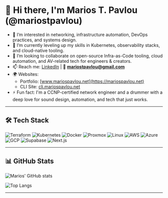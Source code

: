 # 👋 Hi there, I'm Marios T. Pavlou (@mariostpavlou)

- 👀 I’m interested in networking, infrastructure automation, DevOps practices, and systems design.
- 🌱 I’m currently leveling up my skills in Kubernetes, observability stacks, and cloud-native tooling.
- 💞️ I’m looking to collaborate on open-source Infra-as-Code tooling, cloud automation, and AV-related tech for engineers & creators.
- 📫 Reach me: [LinkedIn](https://linkedin.com/in/marios-t-pavlou-77830561/) | 📧 **mariostpavlou@gmail.com**
- 🌍 Websites:
  - Portfolio: [www.mariospavlou.net](https://mariospavlou.net)
  - CLI Site: [cli.mariospavlou.net](https://cli.mariospavlou.net)
- ⚡ Fun fact: I'm a CCNP-certified network engineer and a drummer with a deep love for sound design, automation, and tech that just works.

---

## 🛠️ Tech Stack

![Terraform](https://img.shields.io/badge/Terraform-5C4EE5?style=for-the-badge&logo=terraform&logoColor=white)
![Kubernetes](https://img.shields.io/badge/Kubernetes-326CE5?style=for-the-badge&logo=kubernetes&logoColor=white)
![Docker](https://img.shields.io/badge/Docker-2496ED?style=for-the-badge&logo=docker&logoColor=white)
![Proxmox](https://img.shields.io/badge/Proxmox-E57000?style=for-the-badge&logo=proxmox&logoColor=white)
![Linux](https://img.shields.io/badge/Linux-FCC624?style=for-the-badge&logo=linux&logoColor=black)
![AWS](https://img.shields.io/badge/AWS-232F3E?style=for-the-badge&logo=amazon-aws&logoColor=white)
![Azure](https://img.shields.io/badge/Azure-0078D4?style=for-the-badge&logo=microsoft-azure&logoColor=white)
![GCP](https://img.shields.io/badge/GCP-4285F4?style=for-the-badge&logo=google-cloud&logoColor=white)
![Supabase](https://img.shields.io/badge/Supabase-3ECF8E?style=for-the-badge&logo=supabase&logoColor=white)
![Next.js](https://img.shields.io/badge/Next.js-000000?style=for-the-badge&logo=next.js&logoColor=white)

---

## 📊 GitHub Stats

![Marios' GitHub stats](https://github-readme-stats.vercel.app/api?username=mariostpavlou&show_icons=true&theme=tokyonight&count_private=true)

![Top Langs](https://github-readme-stats.vercel.app/api/top-langs/?username=mariostpavlou&layout=compact&theme=tokyonight)

---

<!---
mariostpavlou/mariostpavlou is a ✨ special ✨ repository because its `README.md` (this file) appears on your GitHub profile.
You can click the Preview link to take a look at your changes.
--->
